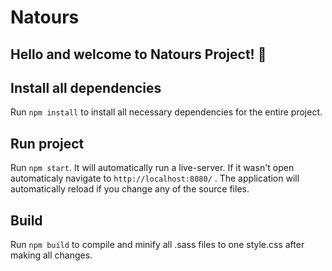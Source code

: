 # Natours

## Hello and welcome to Natours Project! :zany_face:

## Install all dependencies

Run `npm install` to install all necessary dependencies for the entire project.

## Run project

Run `npm start`. It will automatically run a live-server. If it wasn't open automaticaly navigate to `http://localhost:8080/` . The application will automatically reload if you change any of the source files.

## Build

Run `npm build` to compile and minify all .sass files to one style.css after making all changes.
